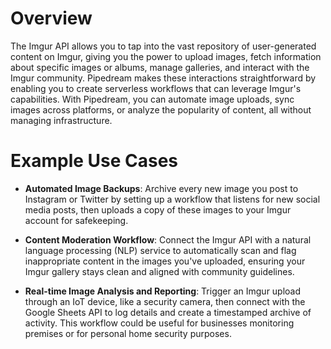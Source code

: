 # Overview

The Imgur API allows you to tap into the vast repository of user-generated content on Imgur, giving you the power to upload images, fetch information about specific images or albums, manage galleries, and interact with the Imgur community. Pipedream makes these interactions straightforward by enabling you to create serverless workflows that can leverage Imgur's capabilities. With Pipedream, you can automate image uploads, sync images across platforms, or analyze the popularity of content, all without managing infrastructure.

# Example Use Cases

- **Automated Image Backups**: Archive every new image you post to Instagram or Twitter by setting up a workflow that listens for new social media posts, then uploads a copy of these images to your Imgur account for safekeeping.

- **Content Moderation Workflow**: Connect the Imgur API with a natural language processing (NLP) service to automatically scan and flag inappropriate content in the images you've uploaded, ensuring your Imgur gallery stays clean and aligned with community guidelines.

- **Real-time Image Analysis and Reporting**: Trigger an Imgur upload through an IoT device, like a security camera, then connect with the Google Sheets API to log details and create a timestamped archive of activity. This workflow could be useful for businesses monitoring premises or for personal home security purposes.
